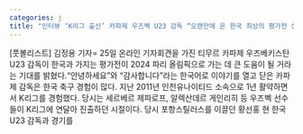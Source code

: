 ```yaml
---
categories: j
title: "인터뷰 ‘K리그 출신’ 카파제 우즈벡 U23 감독 “오랜만에 온 한국 최상의 평가전 상대”"
---
```

[풋볼리스트] 김정용 기자= 25일 온라인 기자회견을 가진 티무르 카파제 우즈베키스탄 U23 감독이 한국과 가지는 평가전이 2024 파리 올림픽으로 가는 데 큰 도움이 될 거라는 기대를 밝혔다.“안녕하세요”와 “감사합니다”라는 한국어로 이야기를 열고 닫은 카파제 감독은 한국 축구 경험이 많다. 지난 2011년 인천유나이티드 소속으로 1년 활약하면서 K리그를 경험했다. 당시는 세르베르 제파로프, 알렉산데르 게인리히 등 우즈벡 선수들이 K리그에 연달아 진출하던 시절이다. 당시 포항스틸러스를 이끌던 황선홍 현 한국 U23 감독과 경기를